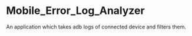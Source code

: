 # Mobile_Error_Log_Analyzer
An application which takes adb logs of connected device and filters them.
